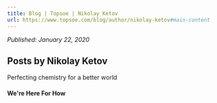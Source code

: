 ```yaml
---
title: Blog | Topsoe | Nikolay Ketov
url: https://www.topsoe.com/blog/author/nikolay-ketov#main-content
---
```


*Published: January 22, 2020*

## Posts by Nikolay Ketov

Perfecting chemistry for a better world

#### We're Here For How